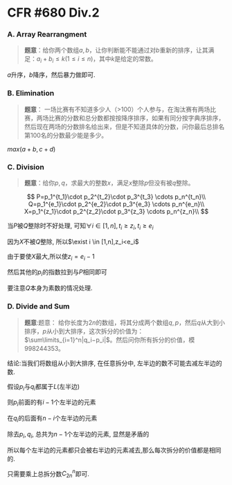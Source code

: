 # CFR #680 Div.2

### A. Array Rearrangment

> **题意**：给你两个数组$a,b$，让你判断能不能通过对$b$重新的排序，让其满足：$a_i+b_i≤k(1≤i≤n)$，其中$k$是给定的常数。

$a$升序，$b$降序，然后暴力做即可.

### B. Elimination

> **题意**： 一场比赛有不知道多少人（>100）个人参与，在淘汰赛有两场比赛，两场比赛的分数和总分数都按按降序排序，如果有同分按字典序排序，然后现在两场的分数排名给出来，但是不知道具体的分数，问你最后总排名第100名的分数最少能是多少。

$max(a + b, c + d)$

### C. Division

> **题意**：给你$p,q$，求最大的整数$x$，满足$x$整除$p$但没有被$q$整除。

$$
P=p_1^{t_1}\cdot p_2^{t_2}\cdot p_3^{t_3} \cdots p_n^{t_n}\\
Q=p_1^{e_1}\cdot p_2^{e_2}\cdot p_3^{e_3} \cdots p_n^{e_n}\\
X=p_1^{z_1}\cdot p_2^{z_2}\cdot p_3^{z_3} \cdots p_n^{z_n}\\
$$

当$P$被$Q$整除时不好处理, 可知$\forall i\in[1,n],t_i\ge z_i,t_i\ge e_i$

因为$X$不被$Q$整除, 所以$\exist i \in [1,n],z_i<e_i$

由于要使$X$最大,所以​使$z_i = e_i-1$

然后其他的$p_i$的指数拉到与$P$相同即可

要注意$Q$本身为素数的情况处理.

### D. Divide and Sum

> **题意**:题意： 给你长度为$2n$的数组，将其分成两个数组$q,p$，然后$q$从大到小排序，$p$从小到大排序，这次拆分的价值为：$\sum\limits_{i=1}^n|q_i−p_i|$。然后问你所有拆分的价值，模$998244353$。

结论:当我们将数组从小到大排序, 在任意拆分中, 左半边的数不可能去减左半边的数.

假设$p_i$与$q_i$都属于$L$(左半边)

则$p_i$前面的有$i-1$个左半边的元素

在$q_i$的后面有$n-i$个左半边的元素

除去$p_i,q_i$, 总共为$n-1$个左半边的元素, 显然是矛盾的

所以每个左半边的元素都只会被右半边的元素减去,那么每次拆分的价值都是相同的.

只需要乘上总拆分数$C_{2n}^{n}$即可.

